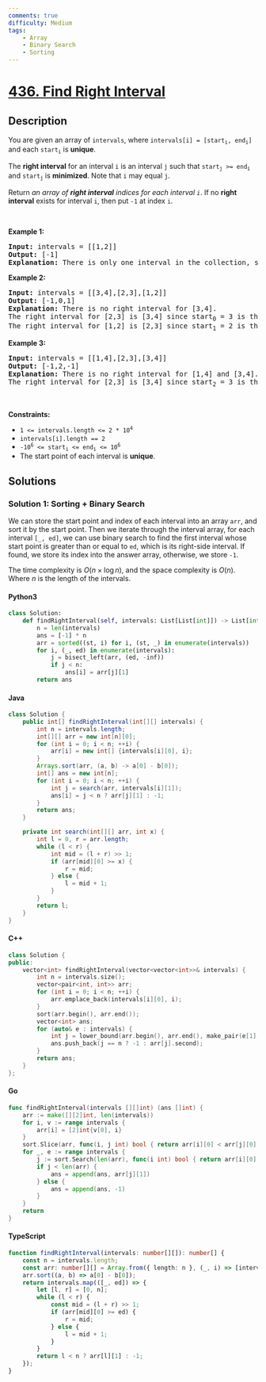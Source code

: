 ```yaml
---
comments: true
difficulty: Medium
tags:
    - Array
    - Binary Search
    - Sorting
---
```


<!-- problem:start -->

# [436. Find Right Interval](https://leetcode.com/problems/find-right-interval)

## Description

<!-- description:start -->

<p>You are given an array of <code>intervals</code>, where <code>intervals[i] = [start<sub>i</sub>, end<sub>i</sub>]</code> and each <code>start<sub>i</sub></code> is <strong>unique</strong>.</p>

<p>The <strong>right interval</strong> for an interval <code>i</code> is an interval <code>j</code> such that <code>start<sub>j</sub> &gt;= end<sub>i</sub></code> and <code>start<sub>j</sub></code> is <strong>minimized</strong>. Note that <code>i</code> may equal <code>j</code>.</p>

<p>Return <em>an array of <strong>right interval</strong> indices for each interval <code>i</code></em>. If no <strong>right interval</strong> exists for interval <code>i</code>, then put <code>-1</code> at index <code>i</code>.</p>

<p>&nbsp;</p>
<p><strong class="example">Example 1:</strong></p>

<pre>
<strong>Input:</strong> intervals = [[1,2]]
<strong>Output:</strong> [-1]
<strong>Explanation:</strong> There is only one interval in the collection, so it outputs -1.
</pre>

<p><strong class="example">Example 2:</strong></p>

<pre>
<strong>Input:</strong> intervals = [[3,4],[2,3],[1,2]]
<strong>Output:</strong> [-1,0,1]
<strong>Explanation:</strong> There is no right interval for [3,4].
The right interval for [2,3] is [3,4] since start<sub>0</sub> = 3 is the smallest start that is &gt;= end<sub>1</sub> = 3.
The right interval for [1,2] is [2,3] since start<sub>1</sub> = 2 is the smallest start that is &gt;= end<sub>2</sub> = 2.
</pre>

<p><strong class="example">Example 3:</strong></p>

<pre>
<strong>Input:</strong> intervals = [[1,4],[2,3],[3,4]]
<strong>Output:</strong> [-1,2,-1]
<strong>Explanation:</strong> There is no right interval for [1,4] and [3,4].
The right interval for [2,3] is [3,4] since start<sub>2</sub> = 3 is the smallest start that is &gt;= end<sub>1</sub> = 3.
</pre>

<p>&nbsp;</p>
<p><strong>Constraints:</strong></p>

<ul>
	<li><code>1 &lt;= intervals.length &lt;= 2 * 10<sup>4</sup></code></li>
	<li><code>intervals[i].length == 2</code></li>
	<li><code>-10<sup>6</sup> &lt;= start<sub>i</sub> &lt;= end<sub>i</sub> &lt;= 10<sup>6</sup></code></li>
	<li>The start point of each interval is <strong>unique</strong>.</li>
</ul>

<!-- description:end -->

## Solutions

<!-- solution:start -->

### Solution 1: Sorting + Binary Search

We can store the start point and index of each interval into an array `arr`, and sort it by the start point. Then we iterate through the interval array, for each interval `[_, ed]`, we can use binary search to find the first interval whose start point is greater than or equal to `ed`, which is its right-side interval. If found, we store its index into the answer array, otherwise, we store `-1`.

The time complexity is $O(n \times \log n)$, and the space complexity is $O(n)$. Where $n$ is the length of the intervals.

<!-- tabs:start -->

#### Python3

```python
class Solution:
    def findRightInterval(self, intervals: List[List[int]]) -> List[int]:
        n = len(intervals)
        ans = [-1] * n
        arr = sorted((st, i) for i, (st, _) in enumerate(intervals))
        for i, (_, ed) in enumerate(intervals):
            j = bisect_left(arr, (ed, -inf))
            if j < n:
                ans[i] = arr[j][1]
        return ans
```

#### Java

```java
class Solution {
    public int[] findRightInterval(int[][] intervals) {
        int n = intervals.length;
        int[][] arr = new int[n][0];
        for (int i = 0; i < n; ++i) {
            arr[i] = new int[] {intervals[i][0], i};
        }
        Arrays.sort(arr, (a, b) -> a[0] - b[0]);
        int[] ans = new int[n];
        for (int i = 0; i < n; ++i) {
            int j = search(arr, intervals[i][1]);
            ans[i] = j < n ? arr[j][1] : -1;
        }
        return ans;
    }

    private int search(int[][] arr, int x) {
        int l = 0, r = arr.length;
        while (l < r) {
            int mid = (l + r) >> 1;
            if (arr[mid][0] >= x) {
                r = mid;
            } else {
                l = mid + 1;
            }
        }
        return l;
    }
}
```

#### C++

```cpp
class Solution {
public:
    vector<int> findRightInterval(vector<vector<int>>& intervals) {
        int n = intervals.size();
        vector<pair<int, int>> arr;
        for (int i = 0; i < n; ++i) {
            arr.emplace_back(intervals[i][0], i);
        }
        sort(arr.begin(), arr.end());
        vector<int> ans;
        for (auto& e : intervals) {
            int j = lower_bound(arr.begin(), arr.end(), make_pair(e[1], -1)) - arr.begin();
            ans.push_back(j == n ? -1 : arr[j].second);
        }
        return ans;
    }
};
```

#### Go

```go
func findRightInterval(intervals [][]int) (ans []int) {
	arr := make([][2]int, len(intervals))
	for i, v := range intervals {
		arr[i] = [2]int{v[0], i}
	}
	sort.Slice(arr, func(i, j int) bool { return arr[i][0] < arr[j][0] })
	for _, e := range intervals {
		j := sort.Search(len(arr), func(i int) bool { return arr[i][0] >= e[1] })
		if j < len(arr) {
			ans = append(ans, arr[j][1])
		} else {
			ans = append(ans, -1)
		}
	}
	return
}
```

#### TypeScript

```ts
function findRightInterval(intervals: number[][]): number[] {
    const n = intervals.length;
    const arr: number[][] = Array.from({ length: n }, (_, i) => [intervals[i][0], i]);
    arr.sort((a, b) => a[0] - b[0]);
    return intervals.map(([_, ed]) => {
        let [l, r] = [0, n];
        while (l < r) {
            const mid = (l + r) >> 1;
            if (arr[mid][0] >= ed) {
                r = mid;
            } else {
                l = mid + 1;
            }
        }
        return l < n ? arr[l][1] : -1;
    });
}
```

<!-- tabs:end -->

<!-- solution:end -->

<!-- problem:end -->
